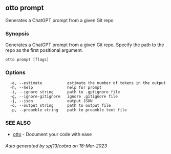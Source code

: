 ## otto prompt

Generates a ChatGPT prompt from a given Git repo

### Synopsis

Generates a ChatGPT prompt from a given Git repo. Specify the path to the repo as the first positional argument.

```
otto prompt [flags]
```

### Options

```
  -e, --estimate           estimate the number of tokens in the output
  -h, --help               help for prompt
  -i, --ignore string      path to .gptignore file
  -g, --ignore-gitignore   ignore .gitignore file
  -j, --json               output JSON
  -o, --output string      path to output file
  -p, --preamble string    path to preamble text file
```

### SEE ALSO

* [otto](otto.md)	 - Document your code with ease

###### Auto generated by spf13/cobra on 18-Mar-2023
